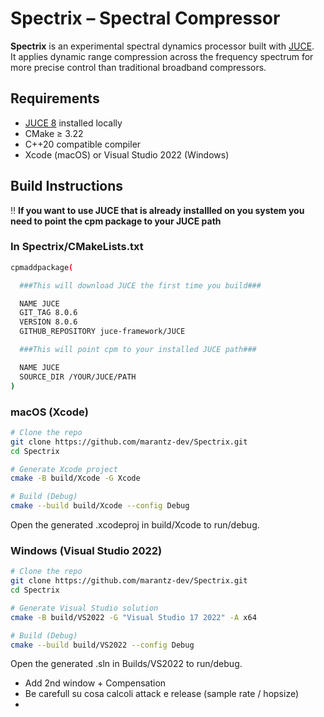 # Spectrix – Spectral Compressor

**Spectrix** is an experimental spectral dynamics processor built with [JUCE](https://juce.com/).  
It applies dynamic range compression across the frequency spectrum for more precise control than traditional broadband compressors.

## Requirements

- [JUCE 8](https://github.com/juce-framework/JUCE) installed locally
- CMake ≥ 3.22
- C++20 compatible compiler
- Xcode (macOS) or Visual Studio 2022 (Windows)

## Build Instructions

‼️ **If you want to use JUCE that is already installled on you system you need to point the cpm package to your JUCE path**

### In Spectrix/CMakeLists.txt

```bash
cpmaddpackage(

  ###This will download JUCE the first time you build###

  NAME JUCE
  GIT_TAG 8.0.6
  VERSION 8.0.6
  GITHUB_REPOSITORY juce-framework/JUCE

  ###This will point cpm to your installed JUCE path###

  NAME JUCE
  SOURCE_DIR /YOUR/JUCE/PATH
)
```

### macOS (Xcode)

```bash
# Clone the repo
git clone https://github.com/marantz-dev/Spectrix.git
cd Spectrix

# Generate Xcode project
cmake -B build/Xcode -G Xcode

# Build (Debug)
cmake --build build/Xcode --config Debug
```

Open the generated .xcodeproj in build/Xcode to run/debug.

### Windows (Visual Studio 2022)

```bash
# Clone the repo
git clone https://github.com/marantz-dev/Spectrix.git
cd Spectrix

# Generate Visual Studio solution
cmake -B build/VS2022 -G "Visual Studio 17 2022" -A x64

# Build (Debug)
cmake --build build/VS2022 --config Debug
```

Open the generated .sln in Builds/VS2022 to run/debug.

- Add 2nd window + Compensation
- Be carefull su cosa calcoli attack e release (sample rate / hopsize)
-
